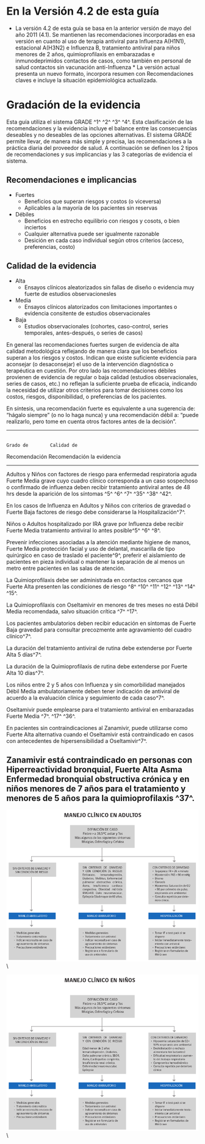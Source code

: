 En la Versión 4.2 de esta guía
==============================

* La versión 4.2 de esta guía se basa en la anterior versión de mayo del año 2011 (4.1). Se mantienen las recomendaciones incorporadas en esa versión en cuanto al uso de terapia antiviral para Influenza A(H1N1), estacional A(H3N2) e Influenza B, tratamiento antiviral para niños menores de 2 años, quimioprofilaxis en embarazadas e inmunodeprimidos contactos de casos, como también en personal de salud contactos sin vacunación anti-Influenza * La versión actual presenta un nuevo formato, incorpora resumen con Recomendaciones claves e incluye la situación epidemiológica actualizada.

Gradación de la evidencia
=========================

Esta guía utiliza el sistema GRADE ^1^ ^2^ ^3^ ^4^.  Esta clasificación de las recomendaciones y la evidencia incluye el balance entre las consecuencias deseables y no deseables de las opciones alternativas. El sistema GRADE permite llevar, de manera más simple y precisa, las recomendaciones a la práctica diaria del proveedor de salud. A continuación se definen los 2 tipos de recomendaciones y sus implicancias y las 3 categorías de evidencia el sistema.

Recomendaciones e implicancias
------------------------------

* Fuertes
    * Beneficios que superan riesgos y costos (o viceversa)
    * Aplicables a la mayoría de los pacientes sin reservas
* Débiles
    * Beneficios en estrecho equilibrio con riesgos y cosots, o bien inciertos
    * Cualquier alternativa puede ser igualmente razonable
    * Desición en cada caso individual según otros criterios (acceso,
preferencias, costo)

Calidad de la evidencia
-----------------------

* Alta
    * Ensayos clínicos aleatorizados sin fallas de diseño o evidencia muy fuerte
de estudios observacionesles
* Media
    * Ensayos clínicos alatorizados con limitaciones importantes o evidencia
consitente de estudios observacionales
* Baja
    * Estudios observacionales (cohortes, caso-control, series temporales,
antes-después, o series de casos)

En general las recomendaciones fuertes surgen de evidencia de alta calidad metodológica reflejando de manera clara que los beneficios superan a los riesgos y costos. Indican que existe suficiente evidencia para aconsejar (o desaconsejar) el uso de la intervención diagnóstica o terapéutica en cuestión. Por otro lado las recomendaciones débiles provienen de evidencia de regular o baja calidad (estudios observacionales, series de casos, etc.) no reflejan la suficiente prueba de eficacia, indicando la necesidad de utilizar otros
criterios para tomar decisiones como los costos, riesgos, disponibilidad, o preferencias de los pacientes.

En síntesis, una recomendación fuerte es equivalente a una sugerencia de: “hágalo siempre” (o no lo haga nunca) y una recomendación débil a: “puede realizarlo, pero tome en cuenta otros factores antes de la decisión”.

-------------------------------------------------------------------------------------------------------
                                                                           Grado de        Calidad de
Recomendación                                                              Recomendación   la evidencia
-------------------------------------------------------------------------  -------------   ------------
Adultos y Niños con factores de riesgo para enfermedad respiratoria aguda  Fuerte          Media
grave cuyo cuadro clínico corresponda a un caso sospechoso o confirmado
de influenza deben recibir tratamiento antiviral antes de 48 hrs desde la
aparición de los síntomas ^5^ ^6^ ^7^ ^35^ ^38^ ^42^.

En los casos de Influenza en Adultos y Niños con criterios de gravedad o   Fuerte          Baja
factores de riesgo debe considerarse la Hospitalización^7^.

Niños o Adultos hospitalizado por IRA grave por Influenza debe recibir     Fuerte          Media
tratamiento antiviral lo antes posible^5^ ^6^ ^8^.

Prevenir infecciones asociadas a la atención mediante higiene de manos,    Fuerte          Media
protección facial y uso de delantal, mascarilla de tipo quirúrgico en
caso de traslado el paciente^9^, preferir el aislamiento de pacientes en 
pieza individual o mantener la separación de al menos un metro entre
pacientes en las salas de atención.

La Quimioprofilaxis debe ser administrada en contactos cercanos que        Fuerte          Alta
presenten las condiciones de riesgo ^8^ ^10^ ^11^ ^12^ ^13^ ^14^
^15^.

La Quimioprofilaxis con Oseltamivir en menores de tres meses no está       Débil           Media
recomendada, salvo situación crítica ^7^ ^17^.

Los pacientes ambulatorios deben recibir educación en síntomas de          Fuerte          Baja
gravedad para consultar precozmente ante agravamiento del cuadro
clínico^7^.

La duración del tratamiento antiviral de rutina debe extenderse por        Fuerte          Alta
5 días^7^.

La duración de la Quimioprofilaxis de rutina debe extenderse por           Fuerte          Alta
10 días^7^.

Los niños entre 2 y 5 años con Influenza y sin comorbilidad manejados      Débil           Media
ambulatoriamente deben tener indicación de antiviral de acuerdo a la
evaluación clínica y seguimiento de cada caso^7^.

Oseltamivir puede emplearse para el tratamiento antiviral en embarazadas   Fuerte          Media
 ^7^. ^17^ ^36^.

En pacientes sin contraindicaciones al Zanamivir, puede utilizarse como    Fuerte          Alta
alternativa cuando el Oseltamivir está contraindicado en casos con
antecedentes de hipersensibilidad a Oseltamivir^7^.

Zanamivir está contraindicado en personas con Hiperreactividad bronquial,  Fuerte          Alta
Asma Enfermedad bronquial obstructiva crónica y en niños menores de 7
años para el tratamiento y menores de 5 años para la quimioprofilaxis
^37^.
-------------------------------------------------------------------------------------------------------

<div class="page-break"></div>

![Algoritmo Manejo Clínico Adultos](images/manejo_clinico_adultos.png)\

<div class="page-break"></div>

![Algoritmo Manejo Clínico Niños](images/manejo_clinico_ninos.png)\

